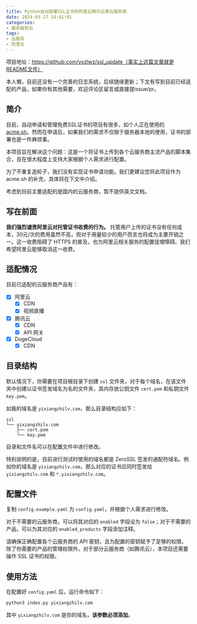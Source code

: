 ```yaml
---
title: Python自动部署SSL证书到阿里云腾讯云等云服务商
date: 2024-03-17 14:41:01
categories:
- 服务器和云
tags:
- 云服务
- 阿里云
---
```


项目地址：https://github.com/yxzlwz/ssl_update（事实上这篇文章就是README文件）

本人懒，目前还没有一个完善的日志系统，后续随缘更新；下文有写到目前已经适配的产品，如果你有其他需要，欢迎评论区留言或直接提issue/pr。

## 简介

目前，自动申请和管理免费SSL证书的项目有很多，如个人正在使用的 [acme.sh](https://github.com/acmesh-official/acme.sh)。然而在申请后，如果我们的需求不仅限于服务器本地的使用，证书的部署也是一件麻烦事。

本项目旨在解决这个问题：这是一个将证书上传到各个云服务商主流产品的脚本集合，且在很大程度上支持大家根据个人需求进行配置。

为了不重复造轮子，我们没有实现证书申请功能。我们更建议您将此项目作为 acme.sh 的补充，具体将在下文中介绍。

考虑到目前主要适配的是国内的云服务商，暂不提供英文文档。

## 写在前面

**我们强烈谴责阿里云对托管证书收费的行为。** 托管用户上传的证书没有任何成本，30元/次的费用虽然不高，但对于用量较少的用户而言也将成为主要开销之一。这一收费阻碍了 HTTPS 的普及，也为阿里云相关服务的配置徒增障碍。我们希望阿里云能够取消这一收费。

## 适配情况

目前已适配的云服务商产品有：

- [x] 阿里云
  - [x] CDN
  - [x] 视频直播
- [x] 腾讯云
  - [x] CDN
  - [x] API 网关
- [x] DogeCloud
  - [x] CDN

## 目录结构

默认情况下，你需要在项目根目录下创建 `ssl` 文件夹，对于每个域名，在该文件夹中创建以证书签发域名为名的文件夹，其内存放公钥文件 `cert.pem` 和私钥文件 `key.pem`。

如我的域名是 `yixiangzhilv.com`，那么目录结构应如下：

```
ssl
└── yixiangzhilv.com
    ├── cert.pem
    └── key.pem
```

目录和文件名可以在配置文件中进行修改。

特别说明的是，目前进行测试时使用的域名都是 ZeroSSL 签发的通配符域名。例如你的域名是 `yixiangzhilv.com`，那么对应的证书应同时签发给 `yixiangzhilv.com` 和 `*.yixiangzhilv.com`。

## 配置文件

复制 `config.example.yaml` 为 `config.yaml`，并根据个人需求进行修改。

对于不需要的云服务商，可以将其对应的 `enabled` 字段设为 `false`；对于不需要的产品，可以为其对应的 `enabled_products` 字段添加注释。

请确保正确配置各个云服务商的 API 密钥，且为配置的密钥赋予了足够的权限。除了你需要的产品的管理权限外，对于部分云服务商（如腾讯云），本项目还需要操作 SSL 证书的权限。

## 使用方法

在配置好 `config.yaml` 后，运行命令如下：

```bash
python3 index.py yixiangzhilv.com
```

其中 `yixiangzhilv.com` 是你的域名，**该参数必须添加**。